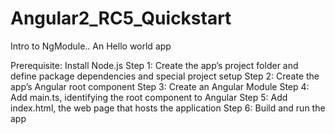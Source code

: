 # Angular2_RC5_Quickstart
Intro to NgModule.. An Hello world app


Prerequisite: Install Node.js
Step 1: Create the app’s project folder and define package dependencies and special project setup
Step 2: Create the app’s Angular root component
Step 3: Create an Angular Module
Step 4: Add main.ts, identifying the root component to Angular
Step 5: Add index.html, the web page that hosts the application
Step 6: Build and run the app

